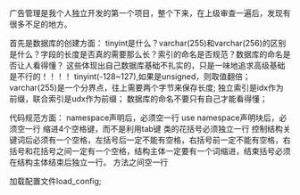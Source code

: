 广告管理是我个人独立开发的第一个项目，整个下来，在上级审查一遍后，发现有很多不足的地方。

首先是数据库的创建方面：
  tinyint是什么？varchar(255)和varchar(256)的区别是什么？字段的长度是否真的需要那么长？索引的命名是否规范？数据库的命名是否让人看得懂？
  这些体现出自己数据库基础不扎实的，只是一味地追求高级基础是不行的！！！！
  tinyint(-128~127),如果是unsigned，则取值翻倍；
  varchar(255)是一个分界点，往上需要两个字节来保存长度;
  独立索引是idx作为前缀，联合索引是udx作为前缀；
  数据库的命名不要只有自己才能看得懂；

代码规范方面：
  namespace声明后，必须空一行
  use namespace声明块后，必须空一行
  缩进4个空格键，而不是利用tab键
  类的花括号必须独立一行
  控制结构关键词后必须有一个空格，左括号后一定不能有空格，右括号前一定不能有空格，右括号和花括号之间一定有一个空格，结构主体一定要有一个词缩进，结束括号必须在结构主体结束后独立一行。
 方法之间空一行
  
  加载配置文件load_config;
  
